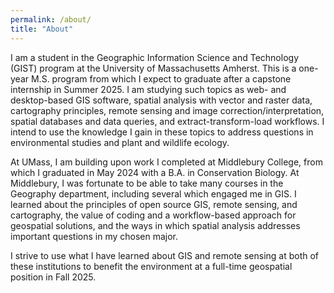 ```yaml
---
permalink: /about/
title: "About"
---
```


I am a student in the Geographic Information Science and Technology (GIST) program at the University of Massachusetts Amherst. This is a one-year M.S. program from which I expect to graduate after a capstone internship in Summer 2025. I am studying such topics as web- and desktop-based GIS software, spatial analysis with vector and raster data, cartography principles, remote sensing and image correction/interpretation, spatial databases and data queries, and extract-transform-load workflows. I intend to use the knowledge I gain in these topics to address questions in environmental studies and plant and wildlife ecology.

At UMass, I am building upon work I completed at Middlebury College, from which I graduated in May 2024 with a B.A. in Conservation Biology. At Middlebury, I was fortunate to be able to take many courses in the Geography department, including several which engaged me in GIS. I learned about the principles of open source GIS, remote sensing, and cartography, the value of coding and a workflow-based approach for geospatial solutions, and the ways in which spatial analysis addresses important questions in my chosen major.

I strive to use what I have learned about GIS and remote sensing at both of these institutions to benefit the environment at a full-time geospatial position in Fall 2025.


